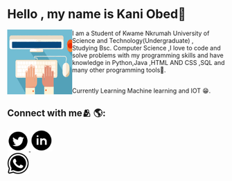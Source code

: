 


# Hello , my name is Kani Obed👋
<img src="images/Typing.gif" alt="An image of a hand typing-Animated" align="left" width="150px" height="150px">
 I am a Student of Kwame Nkrumah University of Science and Technology(Undergraduate) ,<br> Studying Bsc. Computer Science ,I love to code and solve problems with my programming skills and have knowledge in Python,Java ,HTML AND CSS ,SQL and many other programming tools🔨.
<br>

<br>Currently  Learning Machine learning and IOT 😁️.
<br>

## Connect with me🫂  🌎:
<div>

<a  href="https://twitter.com/KaniObed3" target='_blank'>   <img src="images/tw.webp" alt="Twitter icon"    width="50px" height="50px">   </a>
<a  href="https://www.linkedin.com/in/kani-obed-755840213/" target="_blank"><img src="images/lin.webp" alt = "Linkedin icon"    width="50px" height="50px"></a>  
<a  href="https://chatwith.io/s/kani-obed" ><img src="images/whatsapp.png" alt = "Whatsapp icon"    width="50px" height="50px">   </a>

</div>


